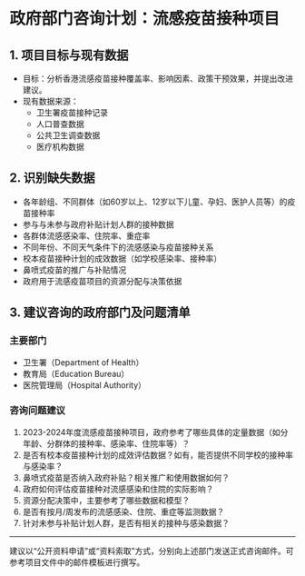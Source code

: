 # 政府部门咨询计划：流感疫苗接种项目

## 1. 项目目标与现有数据
- 目标：分析香港流感疫苗接种覆盖率、影响因素、政策干预效果，并提出改进建议。
- 现有数据来源：
  - 卫生署疫苗接种记录
  - 人口普查数据
  - 公共卫生调查数据
  - 医疗机构数据

## 2. 识别缺失数据
- 各年龄组、不同群体（如60岁以上、12岁以下儿童、孕妇、医护人员等）的疫苗接种率
- 参与与未参与政府补贴计划人群的接种数据
- 各群体流感感染率、住院率、重症率
- 不同年份、不同天气条件下的流感感染与疫苗接种关系
- 校本疫苗接种计划的成效数据（如学校感染率、接种率）
- 鼻喷式疫苗的推广与补贴情况
- 政府用于流感疫苗项目的资源分配与决策依据

## 3. 建议咨询的政府部门及问题清单

### 主要部门
- 卫生署（Department of Health）
- 教育局（Education Bureau）
- 医院管理局（Hospital Authority）

### 咨询问题建议
1. 2023-2024年度流感疫苗接种项目，政府参考了哪些具体的定量数据（如分年龄、分群体的接种率、感染率、住院率等）？
2. 是否有校本疫苗接种计划的成效评估数据？如有，能否提供不同学校的接种率与感染率？
3. 鼻喷式疫苗是否纳入政府补贴？相关推广和使用数据如何？
4. 政府如何评估疫苗接种对流感感染和住院的实际影响？
5. 资源分配决策中，主要参考了哪些数据和模型？
6. 是否有按月/周发布的流感感染、住院、重症等监测数据？
7. 针对未参与补贴计划人群，是否有相关的接种与感染数据？

---

建议以“公开资料申请”或“资料索取”方式，分别向上述部门发送正式咨询邮件。可参考项目文件中的邮件模板进行撰写。
